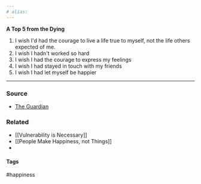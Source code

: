 ```yaml
---
# alias:
---
```

**A Top 5 from the Dying**

1. I wish I'd had the courage to live a life true to myself, not the life others expected of me.
2. I wish I hadn't worked so hard
3. I wish I had the courage to express my feelings
4. I wish I had stayed in touch with my friends
5. I wish I had let myself be happier

---
### Source
- [The Guardian](https://www.theguardian.com/lifeandstyle/2012/feb/01/top-five-regrets-of-the-dying)

### Related
- [[Vulnerability is Necessary]]
- [[People Make Happiness, not Things]]
- 

#### Tags
#happiness 